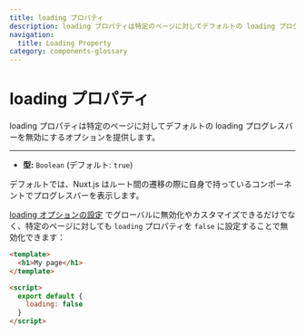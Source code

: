 ```yaml
---
title: loading プロパティ
description: loading プロパティは特定のページに対してデフォルトの loading プログレスバーを無効にするオプションを提供します。
navigation:
  title: Loading Property
category: components-glossary
---
```

# loading プロパティ

loading プロパティは特定のページに対してデフォルトの loading プログレスバーを無効にするオプションを提供します。

---

- **型:** `Boolean` (デフォルト: `true`)

デフォルトでは、Nuxt.js はルート間の遷移の際に自身で持っているコンポーネントでプログレスバーを表示します。

[loading オプションの設定](/docs/configuration-glossary/configuration-loading) でグローバルに無効化やカスタマイズできるだけでなく、特定のページに対しても `loading` プロパティを `false` に設定することで無効化できます：

```html
<template>
  <h1>My page</h1>
</template>

<script>
  export default {
    loading: false
  }
</script>
```
